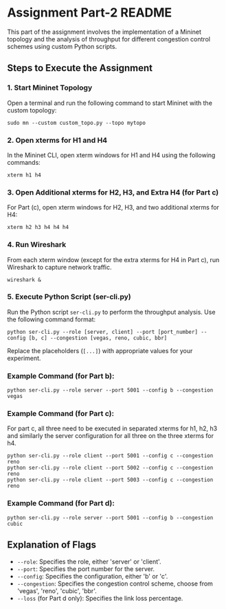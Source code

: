# Assignment Part-2 README

This part of the assignment involves the implementation of a Mininet topology and the analysis of throughput for different congestion control schemes using custom Python scripts.

## Steps to Execute the Assignment

### 1. Start Mininet Topology

Open a terminal and run the following command to start Mininet with the custom topology:

```
sudo mn --custom custom_topo.py --topo mytopo

```

### 2. Open xterms for H1 and H4

In the Mininet CLI, open xterm windows for H1 and H4 using the following commands:

```
xterm h1 h4
```

### 3. Open Additional xterms for H2, H3, and Extra H4 (for Part c)

For Part (c), open xterm windows for H2, H3, and two additional xterms for H4:

```
xterm h2 h3 h4 h4 h4
```

### 4. Run Wireshark

From each xterm window (except for the extra xterms for H4 in Part c), run Wireshark to capture network traffic.

```
wireshark &
```

### 5. Execute Python Script (ser-cli.py)

Run the Python script `ser-cli.py` to perform the throughput analysis. Use the following command format:

```
python ser-cli.py --role [server, client] --port [port_number] --config [b, c] --congestion [vegas, reno, cubic, bbr]
```

Replace the placeholders (`[...]`) with appropriate values for your experiment.

### Example Command (for Part b):

```
python ser-cli.py --role server --port 5001 --config b --congestion vegas
```

### Example Command (for Part c):
For part c, all three need to be executed in separated xterms for h1, h2, h3 and similarly the server configuration for all three on the three xterms for h4.

```
python ser-cli.py --role client --port 5001 --config c --congestion reno
python ser-cli.py --role client --port 5002 --config c --congestion reno
python ser-cli.py --role client --port 5003 --config c --congestion reno
```

### Example Command (for Part d):

```
python ser-cli.py --role server --port 5001 --config b --congestion cubic

```

Explanation of Flags
--------------------

-   `--role`: Specifies the role, either 'server' or 'client'.
-   `--port`: Specifies the port number for the server.
-   `--config`: Specifies the configuration, either 'b' or 'c'.
-   `--congestion`: Specifies the congestion control scheme, choose from 'vegas', 'reno', 'cubic', 'bbr'.
-   `--loss` (for Part d only): Specifies the link loss percentage.
